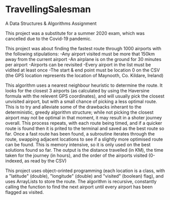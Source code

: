 # TravellingSalesman
A Data Structures & Algorithms Assignment

This project was a substitute for a summer 2020 exam, which was cancelled due to the Covid-19 pandemic.

This project was about finding the fastest route through 1000 airports with the following stipulations:
   -Any airport visited must be more that 150km away from the current airport
   -An airplane is on the ground for 30 minutes per airport
   -Airports can be revisited
   -Every airport in the list must be vidited at least once
   -The start & end point must be location 0 on the CSV (the GPS location represents the location of Maynooth, Co. Kildare, Ireland)
  
This algorithm uses a nearest neighbour heuristic to determine the route. It looks for the closest 3 airports (as calculated by using the Haversine formula with the relevent GPS coordinates), and will usually pick the closest unvisited airport, but with a small chance of picking a less optimal route. This is to try and alleviate some of the drawbacks inherant to the deterministic, greedy algorithm structure; while not picking the closest airport may not be optimal in that moment, it may result in a shoter journey overall.
This process repeats, with each route being timed, and if a quicker route is found then it is prited to the terminal and saved as the best route so far.
Once a fast route has been found, a subroutine iterates through the route, swapping adjacent locations to see if a slightly more optimised route can be found. This is memory intensive, so it is only used on the best solutions found so far.
The output is the distance travelled (in KM), the time taken for the journey (in hours), and the order of the airports visited (0-indexed, as read by the CSV)

This project uses object-orinted programming (each location is a class, with a "latitude" (double), "longitude" (double) and "visited" (boolean) flag), and uses ArrayLists to store the route. The algorithm is recursive, constantly calling the function to find the next airport until every airport has been flagged as visited.
